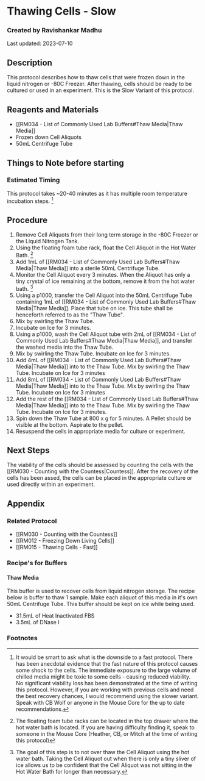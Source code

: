 # Thawing Cells - Slow
### Created by Ravishankar Madhu
Last updated: 2023-07-10

## Description
This protocol describes how to thaw cells that were frozen down in the liquid nitrogen or -80C Freezer. After thawing, cells should be ready to be cultured or used in an experiment. This is the Slow Variant of this protocol. 

## Reagents and Materials 
- [[RM034 - List of Commonly Used Lab Buffers#Thaw Media|Thaw Media]]
- Frozen down Cell Aliquots
- 50mL Centrifuge Tube

## Things to Note before starting
### Estimated Timing
This protocol takes ~20-40 minutes as it has multiple room temperature incubation steps. [^1]


## Procedure
1. Remove Cell Aliquots from their long term storage in the -80C Freezer or the Liquid Nitrogen Tank. 
2. Using the floating foam tube rack, float the Cell Aliquot in the Hot Water Bath. [^2]
3. Add 1mL of [[RM034 - List of Commonly Used Lab Buffers#Thaw Media|Thaw Media]] into a sterile 50mL Centrifuge Tube.
4. Monitor the Cell Aliquot every 3 minutes. When the Aliquot has only a tiny crystal of ice remaining at the bottom, remove it from the hot water bath. [^3]
5. Using a p1000, transfer the Cell Aliquot into the 50mL Centrifuge Tube containing 1mL of [[RM034 - List of Commonly Used Lab Buffers#Thaw Media|Thaw Media]]. Place that tube on ice. This tube shall be henceforth referred to as the "Thaw Tube".
6. Mix by swirling the Thaw Tube.
7. Incubate on Ice for 3 minutes.
8. Using a p1000, wash the Cell Aliquot tube with 2mL of [[RM034 - List of Commonly Used Lab Buffers#Thaw Media|Thaw Media]], and transfer the washed media into the Thaw Tube.
9. Mix by swirling the Thaw Tube. Incubate on Ice for 3 minutes. 
10. Add 4mL of [[RM034 - List of Commonly Used Lab Buffers#Thaw Media|Thaw Media]] into to the Thaw Tube. Mix by swirling the Thaw Tube. Incubate on Ice for 3 minutes
11. Add 8mL of [[RM034 - List of Commonly Used Lab Buffers#Thaw Media|Thaw Media]] into to the Thaw Tube. Mix by swirling the Thaw Tube. Incubate on Ice for 3 minutes
12. Add the rest of the [[RM034 - List of Commonly Used Lab Buffers#Thaw Media|Thaw Media]] into to the Thaw Tube. Mix by swirling the Thaw Tube. Incubate on Ice for 3 minutes. 
13. Spin down the Thaw Tube at 800 x g for 5 minutes. A Pellet should be visible at the bottom. Aspirate to the pellet. 
14. Resuspend the cells in appropriate media for culture or experiment. 

## Next Steps
The viability of the cells should be assessed by counting the cells with the [[RM030 - Counting with the Countess|Countess]]. After the recovery of the cells has been assed, the cells can be placed in the appropriate culture or used directly within an experiment. 


## Appendix

### Related Protocol
- [[RM030 - Counting with the Countess]]
- [[RM012 - Freezing Down Living Cells]]
- [[RM015 - Thawing Cells - Fast]]

### Recipe's for Buffers
#### Thaw Media

This buffer is used to recover cells from liquid nitrogen storage. The recipe below is buffer to thaw 1 sample. Make each aliquot of this media in it's own 50mL Centrifuge Tube. This buffer should be kept on ice while being used.

- 31.5mL of Heat Inactivated FBS
- 3.5mL of DNase I


### Footnotes
[^1]: It would be smart to ask what is the downside to a fast protocol. There has been anecdotal evidence that the fast nature of this protocol causes some shock to the cells. The immediate exposure to the large volume of chilled media might be toxic to some cells - causing reduced viability. No significant viability loss has been demonstrated at the time of writing this protocol. However, if you are working with previous cells and need the best recovery chances, I would recommend using the slower variant. Speak with CB Wolf or anyone in the Mouse Core for the up to date recommendations. 

[^2]: The floating foam tube racks can be located in the top drawer where the hot water bath is located. If you are having difficulty finding it, speak to someone in the Mouse Core (Heather, CB, or Mitch at the time of writing this protocol)

[^3]: The goal of this step is to not over thaw the Cell Aliquot using the hot water bath. Taking the Cell Aliquot out when there is only a tiny sliver of ice allows us to be confident that the Cell Aliquot was not sitting in the Hot Water Bath for longer than necessary. 